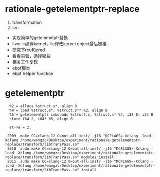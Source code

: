 # rationale-getelementptr-replace

1. transformation
2. src


- 实现简单的getelemetptr替换
- llvm-ir编译kernel，llc修改kernel object最后链接
- 研究下rcu和cred
- 看看实验，选择哪些
- 相关工作复现
- ebpf脚本
- ebpf helper function

# getelementptr

```
  %2 = alloca %struct.s*, align 8
  %4 = load %struct.s*, %struct.s** %2, align 8
  %5 = getelementptr inbounds %struct.s, %struct.s* %4, i32 0, i32 0
  store i64 2, i64* %5, align 8

  st->a = 2;
```


```
 2009  make CC=clang-12 O=out-all-inst/ -j16 "KCFLAGS=-Xclang -load -Xclang /home/wangzc/Desktop/experiment/rationale-getelementptr-replace/transform/libTransPass.so" 
 2010  sudo make CC=clang-12 O=out-all-inst/ -j16 "KCFLAGS=-Xclang -load -Xclang /home/wangzc/Desktop/experiment/rationale-getelementptr-replace/transform/libTransPass.so" modules_install
 2011  sudo make CC=clang-12 O=out-all-inst/ -j16 "KCFLAGS=-Xclang -load -Xclang /home/wangzc/Desktop/experiment/rationale-getelementptr-replace/transform/libTransPass.so" install
```